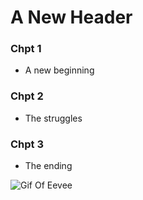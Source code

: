 # A New Header
### Chpt 1
- A new beginning
### Chpt 2
- The struggles
### Chpt 3
- The ending

![Gif Of Eevee](https://archives.bulbagarden.net/media/upload/4/4c/0133Eevee.png)
